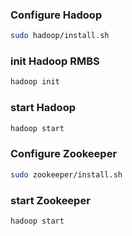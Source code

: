 ### Configure Hadoop
``` bash
sudo hadoop/install.sh
```
### init Hadoop RMBS

``` bash
hadoop init
```
### start Hadoop

``` bash
hadoop start
```
### Configure Zookeeper
``` bash
sudo zookeeper/install.sh
```

### start Zookeeper
``` bash
hadoop start
```